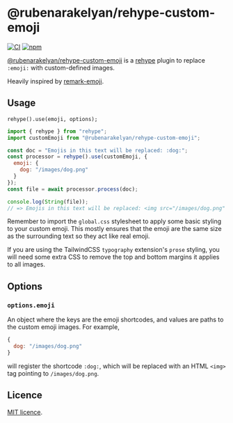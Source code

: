 # @rubenarakelyan/rehype-custom-emoji

[![CI][ci-badge]][ci]
[![npm][npm-badge]][npm]

[@rubenarakelyan/rehype-custom-emoji][npm] is a [rehype](https://github.com/rehypejs/rehype) plugin to replace `:emoji:`
with custom-defined images.

Heavily inspired by [remark-emoji](https://github.com/rhysd/remark-emoji).

## Usage

```
rehype().use(emoji, options);
```

```javascript
import { rehype } from "rehype";
import customEmoji from "@rubenarakelyan/rehype-custom-emoji";

const doc = "Emojis in this text will be replaced: :dog:";
const processor = rehype().use(customEmoji, {
  emoji: {
    dog: "/images/dog.png"
  }
});
const file = await processor.process(doc);

console.log(String(file));
// => Emojis in this text will be replaced: <img src="/images/dog.png" alt="dog emoji" class="custom-emoji" aria-hidden>
```

Remember to import the `global.css` stylesheet to apply some basic styling to your custom emoji. This mostly ensures that
the emoji are the same size as the surrounding text so they act like real emoji.

If you are using the TailwindCSS `typography` extension's `prose` styling, you will need some extra CSS to remove the top
and bottom margins it applies to all images.

## Options

### `options.emoji`

An object where the keys are the emoji shortcodes, and values are paths to the custom emoji images. For example,

```javascript
{
  dog: "/images/dog.png"
}
```

will register the shortcode `:dog:`, which will be replaced with an HTML `<img>` tag pointing to `/images/dog.png`.

## Licence

[MIT licence](LICENSE).

[ci-badge]: https://github.com/rubenarakelyan/rehype-custom-emoji/actions/workflows/ci.yml/badge.svg
[ci]: https://github.com/rubenarakelyan/rehype-custom-emoji/actions/workflows/ci.yml
[npm-badge]: https://badge.fury.io/js/rubenarakelyan%2Frehype-custom-emoji.svg
[npm]: https://www.npmjs.com/package/@rubenarakelyan/rehype-custom-emoji

